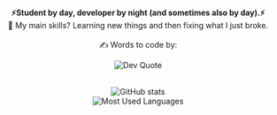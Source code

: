 <div align="center">
  <strong>⚡Student by day, developer by night (and sometimes also by day).⚡</strong><br/>
  🌱 My main skills? Learning new things and then fixing what I just broke.<br/>
  <br/>
  ✍️ Words to code by:
  <p>
    <img src="https://quotes-github-readme.vercel.app/api?type=horizontal&theme=merko" alt="Dev Quote" />
  </p>
  <br/>
  <img src="https://github-readme-stats.vercel.app/api?username=jsackitey1&show_icons=true&theme=radical" alt="GitHub stats" />
  <br/>
  <img src="https://github-readme-stats.vercel.app/api/top-langs/?username=jsackitey1&show_icons=true&theme=radical" alt="Most Used Languages" />  
</div>
